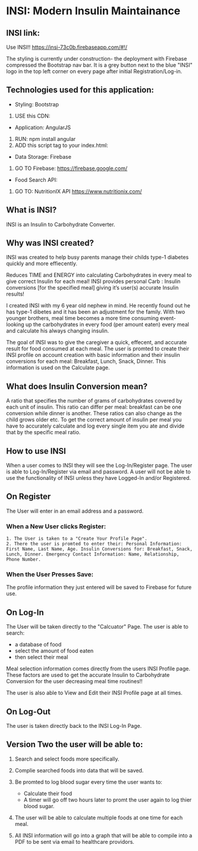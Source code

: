 # INSI: Modern Insulin Maintainance 

## INSI link:
Use INSI!! https://insi-73c0b.firebaseapp.com/#!/

The styling is currently under construction- the deployment with Firebase compressed the Bootstrap nav bar. It is a grey button next to the blue "INSI" logo in the top left corner on every page after initial Registration/Log-in.

## Technologies used for this application:

* Styling: Bootstrap
1. USE this CDN: <link rel="stylesheet" href="https://maxcdn.bootstrapcdn.com/bootstrap/4.0.0-beta.2/css/bootstrap.min.css" integrity="sha384-PsH8R72JQ3SOdhVi3uxftmaW6Vc51MKb0q5P2rRUpPvrszuE4W1povHYgTpBfshb" crossorigin="anonymous">

* Application:  AngularJS
1. RUN: npm install angular
2. ADD this script tag to your index.html: <script src="/node_modules/angular/angular.js"></script>

* Data Storage: Firebase
1. GO TO Firebase: https://firebase.google.com/

* Food Search API: 
1. GO TO: NutritionIX API https://www.nutritionix.com/

## What is INSI?
INSI is an Insulin to Carbohydrate Converter. 

## Why was INSI created?
INSI was created to help busy parents manage their childs type-1 diabetes quickly and more effiecently.

Reduces TIME and ENERGY into calculating Carbohydrates in every meal to give correct Insulin for each meal! INSI provides personal Carb : Insulin conversions [for the specified meal] giving it’s user(s) accurate Insulin results!

I created INSI with my 6 year old nephew in mind. He recently found out he has type-1 dibetes and it has been an adjustment for the family. With two younger brothers, meal time becomes a more time consuming event- looking up the carbohydrates in every food (per amount eaten) every meal and calculate his always changing insulin.

The goal of INSI was to give the caregiver a quick, effecent, and accurate result for food consumed at each meal. The user is promted to create their INSI profile on account creation with basic information and their insulin conversions for each meal: Breakfast, Lunch, Snack, Dinner. This information is used on the Calculate page.

## What does Insulin Conversion mean? 
A ratio that specifies the number of grams of carbohydrates covered by each unit of insulin. This ratio can differ per meal: breakfast can be one conversion while dinner is another. These ratios can also change as the child grows older etc. To get the correct amount of insulin per meal you have to accurately calculate and log every single item you ate and divide that by the specific meal ratio.


## How to use INSI
When a user comes to INSI they will see the Log-In/Register page. The user is able to Log-In/Register via email and password.
A user will not be able to use the functionality of INSI unless they have Logged-In and/or Registered.

## On Register
The User will enter in an email address and a password.
### When a New User clicks Register:
    1. The User is taken to a "Create Your Profile Page".
    2. There the user is promted to enter their: Personal Information: First Name, Last Name, Age. Insulin Conversions for: Breakfast, Snack, Lunch, Dinner. Emergency Contact Information: Name, Relationship, Phone Number.
### When the User Presses Save:
The profile information they just entered will be saved to Firebase for future use.

## On Log-In
The User will be taken directly to the "Calcuator" Page.
The user is able to search: 
* a database of food
* select the amount of food eaten
* then select their meal

Meal selection information comes directly from the users INSI Profile page. These factors are used to get the accurate Insulin to Carbohydrate Conversion for the user decreasing meal time routines!!

The user is also able to View and Edit their INSI Profile page at all times. 

## On Log-Out
The user is taken directly back to the INSI Log-In Page. 

## Version Two the user will be able to:

1. Search and select foods more specifically.
2. Complie searched foods into data that will be saved.
3. Be promted to log blood sugar every time the user wants to: 
    * Calculate their food
    * A timer will go off two hours later to promt the user again to log thier blood sugar.
4. The user will be able to calculate multiple foods at one time for each meal.

5. All INSI information will go into a graph that will be able to compile into a PDF to be sent via email to healthcare providors.
